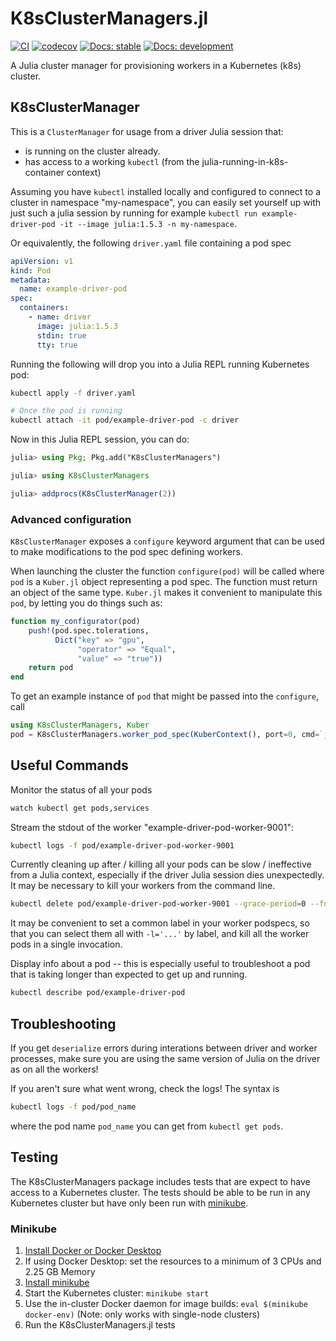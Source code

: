 # K8sClusterManagers.jl

[![CI](https://github.com/beacon-biosignals/K8sClusterManagers.jl/actions/workflows/CI.yml/badge.svg)](https://github.com/beacon-biosignals/K8sClusterManagers.jl/actions/workflows/CI.yml)
[![codecov](https://codecov.io/gh/beacon-biosignals/K8sClusterManagers.jl/branch/master/graph/badge.svg?token=MG8ZO4APDI)](https://codecov.io/gh/beacon-biosignals/K8sClusterManagers.jl)
[![Docs: stable](https://img.shields.io/badge/docs-stable-blue.svg)](https://beacon-biosignals.github.io/K8sClusterManagers.jl/stable)
[![Docs: development](https://img.shields.io/badge/docs-dev-blue.svg)](https://beacon-biosignals.github.io/K8sClusterManagers.jl/dev)

A Julia cluster manager for provisioning workers in a Kubernetes (k8s) cluster.

## K8sClusterManager

This is a `ClusterManager` for usage from a driver Julia session that:
- is running on the cluster already.
- has access to a working `kubectl` (from the julia-running-in-k8s-container context)

Assuming you have `kubectl` installed locally and configured to connect to a cluster in namespace "my-namespace",
you can easily set yourself up with just such a julia session by running for example `kubectl run example-driver-pod -it --image julia:1.5.3 -n my-namespace`.

Or equivalently, the following `driver.yaml` file containing a pod spec

```yaml
apiVersion: v1
kind: Pod
metadata:
  name: example-driver-pod
spec:
  containers:
    - name: driver
      image: julia:1.5.3
      stdin: true
      tty: true
```

Running the following will drop you into a Julia REPL running Kubernetes pod:

```sh
kubectl apply -f driver.yaml

# Once the pod is running
kubectl attach -it pod/example-driver-pod -c driver
```

Now in this Julia REPL session, you can do:

```julia
julia> using Pkg; Pkg.add("K8sClusterManagers")

julia> using K8sClusterManagers

julia> addprocs(K8sClusterManager(2))
```

### Advanced configuration

`K8sClusterManager` exposes a `configure` keyword argument that can be used to make
modifications to the pod spec defining workers.

When launching the cluster the function `configure(pod)` will be called where `pod` is a
`Kuber.jl` object representing a pod spec. The function must return an object of the same
type. `Kuber.jl` makes it convenient to manipulate this `pod`, by letting you do things such
as:

```julia
function my_configurator(pod)
    push!(pod.spec.tolerations,
          Dict("key" => "gpu",
               "operator" => "Equal",
               "value" => "true"))
    return pod
end
```

To get an example instance of `pod` that might be passed into the `configure`, call

```julia
using K8sClusterManagers, Kuber
pod = K8sClusterManagers.worker_pod_spec(KuberContext(), port=0, cmd=`julia`, driver_name="driver", image="julia")
```


## Useful Commands

Monitor the status of all your pods
```sh
watch kubectl get pods,services
```

Stream the stdout of the worker "example-driver-pod-worker-9001":
```sh
kubectl logs -f pod/example-driver-pod-worker-9001
```

Currently cleaning up after / killing all your pods can be slow / ineffective from a Julia
context, especially if the driver Julia session dies unexpectedly. It may be necessary to
kill your workers from the command line.
```sh
kubectl delete pod/example-driver-pod-worker-9001 --grace-period=0 --force=true
```
It may be convenient to set a common label in your worker podspecs, so that you can select them all with `-l='...'` by label, and kill all the worker pods in a single invocation.

Display info about a pod -- this is especially useful to troubleshoot a pod that is taking longer than expected to get up and running.
```sh
kubectl describe pod/example-driver-pod
```

## Troubleshooting

If you get `deserialize` errors during interations between driver and worker processes, make sure you are using the same version of Julia on the driver as on all the workers!

If you aren't sure what went wrong, check the logs! The syntax is
```bash
kubectl logs -f pod/pod_name
```
where the pod name `pod_name` you can get from `kubectl get pods`.

## Testing

The K8sClusterManagers package includes tests that are expect to have access to a Kubernetes
cluster. The tests should be able to be run in any Kubernetes cluster but have only been
run with [minikube](https://minikube.sigs.k8s.io/).

### Minikube

1. [Install Docker or Docker Desktop](https://docs.docker.com/get-docker/)
2. If using Docker Desktop: set the resources to a minimum of 3 CPUs and 2.25 GB Memory
3. [Install minikube](https://minikube.sigs.k8s.io/docs/start/)
4. Start the Kubernetes cluster: `minikube start`
5. Use the in-cluster Docker daemon for image builds: `eval $(minikube docker-env)` (Note: only works with single-node clusters)
6. Run the K8sClusterManagers.jl tests
